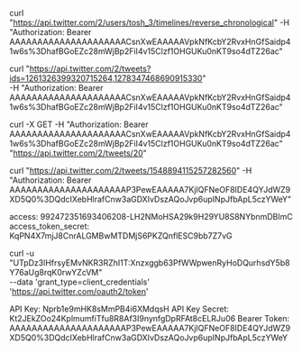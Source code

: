 curl "https://api.twitter.com/2/users/tosh_3/timelines/reverse_chronological" -H "Authorization: Bearer AAAAAAAAAAAAAAAAAAAAACsnXwEAAAAAVpkNfKcbY2RvxHnGfSaidp41w6s%3DhafBGoEZc28mWjBp2FiI4v15Clzf1OHGUKu0nKT9so4dTZ26ac"

curl "https://api.twitter.com/2/tweets?ids=1261326399320715264,1278347468690915330" \
  -H "Authorization: Bearer AAAAAAAAAAAAAAAAAAAAACsnXwEAAAAAVpkNfKcbY2RvxHnGfSaidp41w6s%3DhafBGoEZc28mWjBp2FiI4v15Clzf1OHGUKu0nKT9so4dTZ26ac"

  curl -X GET -H "Authorization: Bearer AAAAAAAAAAAAAAAAAAAAACsnXwEAAAAAVpkNfKcbY2RvxHnGfSaidp41w6s%3DhafBGoEZc28mWjBp2FiI4v15Clzf1OHGUKu0nKT9so4dTZ26ac" "https://api.twitter.com/2/tweets/20" 

  curl "https://api.twitter.com/2/tweets/1548894115257282560" -H "Authorization: Bearer AAAAAAAAAAAAAAAAAAAAAP3PewEAAAAA7KjIQFNeOF8IDE4QYJdWZ9XD5Q0%3DQdcIXebHlrafCnw3aGDXIvDszAQoJvp6upINpJfbApL5czYWeY"

  access: 992472351693406208-LH2NMoHSA29k9H29YU8S8NYbnmDBImC
  access_token_secret: KqPN4X7mjJ8CnrALGMBwMTDMjS6PKZQnflESC9bb7Z7vG


  curl -u "UTpDz3lHfrsyEMvNKR3RZhI1T:Xnzxggb63PfWWpwenRyHoDQurhsdY5b8Y76aUg8rqK0rwYZcVM" \
  --data 'grant_type=client_credentials' \
  'https://api.twitter.com/oauth2/token'


  API Key: Nprb1e9mHK8sMmPB4i6XMdqsH
  API Key Secret: Kt2JEkZOo24KplmumfiTfu8R8Af3I9nynfgDpRFAt8cELRJu06
  Bearer Token: AAAAAAAAAAAAAAAAAAAAAP3PewEAAAAA7KjIQFNeOF8IDE4QYJdWZ9XD5Q0%3DQdcIXebHlrafCnw3aGDXIvDszAQoJvp6upINpJfbApL5czYWeY
